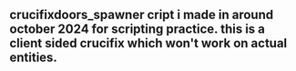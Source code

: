 crucifixdoors_spawner
cript i made in around october 2024 for scripting practice.
this is a **client sided** crucifix which won't work on actual entities.
----------------------------------------------------------------------------------------------------------------------------------------------------------------------
